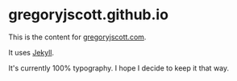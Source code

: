 gregoryjscott.github.io
=======================

This is the content for [gregoryjscott.com](http://gregoryjscott.com).

It uses [Jekyll](http://jekyllrb.com).

It's currently 100% typography. I hope I decide to keep it that way.
